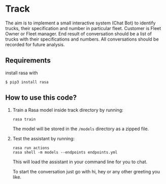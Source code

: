# Track

The aim is to implement a small interactive system (Chat Bot) to 
identify trucks, their specification and number in particular fleet.
Customer is Fleet Owner or Fleet manager.
End result of conversation should be a list of trucks with their 
specifications and numbers.
All conversations should be recorded for future analysis.

## Requirements

install rasa with 
   ```
   $ pip3 install rasa
   ```

## How to use this code?

1. Train a Rasa model inside track directory by running:
    ```
    rasa train
    ```
    The model will be stored in the `/models` directory as a zipped file.

3. Test the assistant by running:
    ```
    rasa run actions
    rasa shell -m models --endpoints endpoints.yml
    ```
    This will load the assistant in your command line for you to chat.
    
    To start the conversation just go with hi, hey or any other greeting
    you like.
